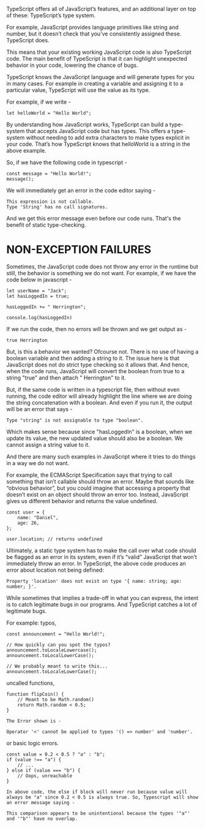 TypeScript offers all of JavaScript’s features, and an additional layer on top of these: TypeScript’s type system.

For example, JavaScript provides language primitives like string and number, but it doesn’t check that you’ve consistently assigned these. TypeScript does.

This means that your existing working JavaScript code is also TypeScript code. The main benefit of TypeScript is that it can highlight unexpected behavior in your code, lowering the chance of bugs.

TypeScript knows the JavaScript language and will generate types for you in many cases. For example in creating a variable and assigning it to a particular value, TypeScript will use the value as its type.

For example, if we write - 

    let helloWorld = "Hello World";

By understanding how JavaScript works, TypeScript can build a type-system that accepts JavaScript code but has types. This offers a type-system without needing to add extra characters to make types explicit in your code. That’s how TypeScript knows that helloWorld is a string in the above example.


So, if we have the following code in typescript - 

    const message = "Hello World!";
    message();

We will immediately get an error in the code editor saying -

    This expression is not callable.
    Type 'String' has no call signatures.

And we get this error message even before our code runs. That's the benefit of static type-checking.

# NON-EXCEPTION FAILURES

Sometimes, the JavaScript code does not throw any error in the runtime but still, the behavior is something we do not want. For example, if we have the code below in javascript - 

    let userName = "Jack";
    let hasLoggedIn = true;

    hasLoggedIn += " Herrington";

    console.log(hasLoggedIn)

If we run the code, then no errors will be thrown and we get output as - 

    true Herrington

But, is this a behavior we wanted? Ofcourse not. There is no use of having a boolean variable and then adding a string to it. The issue here is that JavaScript does not do strict type checking so it allows that. And hence, when the code runs, JavaScript will convert the boolean from true to a string "true" and then attach " Herrington" to it.

But, if the same code is written in a typescript file, then without even running, the code editor will already highlight the line where we are doing the string concatenation with a boolean. And even if you run it, the output will be an error that says - 

    Type "string" is not assignable to type "boolean".

Which makes sense because since "hasLoggedIn" is a boolean, when we update its value, the new updated value should also be a boolean. We cannot assign a string value to it.

And there are many such examples in JavaScript where it tries to do things in a way we do not want. 

For example, the ECMAScript Specification says that trying to call something that isn’t callable should throw an error. Maybe that sounds like “obvious behavior”, but you could imagine that accessing a property that doesn’t exist on an object should throw an error too. Instead, JavaScript gives us different behavior and returns the value undefined.

    const user = {
        name: "Daniel",
        age: 26,
    };

    user.location; // returns undefined


Ultimately, a static type system has to make the call over what code should be flagged as an error in its system, even if it’s “valid” JavaScript that won’t immediately throw an error. In TypeScript, the above code produces an error about location not being defined:

    Property 'location' does not exist on type '{ name: string; age: number; }'.

While sometimes that implies a trade-off in what you can express, the intent is to catch legitimate bugs in our programs. And TypeScript catches a lot of legitimate bugs.


For example: typos,

    const announcement = "Hello World!";
 
    // How quickly can you spot the typos?
    announcement.toLocaleLowercase();
    announcement.toLocalLowerCase();
 
    // We probably meant to write this...
    announcement.toLocaleLowerCase();


uncalled functions,

    function flipCoin() {
        // Meant to be Math.random()
        return Math.random < 0.5;
    }

    The Error shown is - 

    Operator '<' cannot be applied to types '() => number' and 'number'.

or basic logic errors.

    const value = 0.2 < 0.5 ? "a" : "b";
    if (value !== "a") {
        // ...
    } else if (value === "b") {
        // Oops, unreachable
    }

    In above code, the else if block will never run because value will always be "a" since 0.2 < 0.5 is always true. So, Typescript will show an error message saying - 

    This comparison appears to be unintentional because the types '"a"' and '"b"' have no overlap.